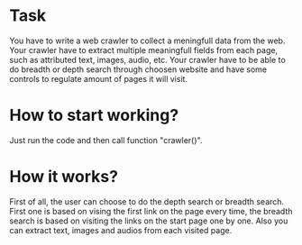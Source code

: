 # Task
You have to write a web crawler to collect a meningfull data from the web.
Your crawler have to extract multiple meaningfull fields from each page, such as attributed text, images, audio, etc.
Your crawler have to be able to do breadth or depth search through choosen website and have some controls to regulate amount of pages it will visit.
# How to start working?
Just run the code and then call function "crawler()".
# How it works?
First of all, the user can choose to do the depth search or breadth search. First one is based on vising the first link on the page every time, the breadth search is based on visiting the links on the start page one by one. Also you can extract text, images and audios from each visited page.
